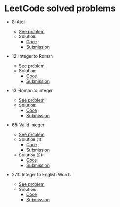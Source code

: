 # LeetCode solved problems

* 8: Atoi 
    - [See problem](https://leetcode.com/problems/string-to-integer-atoi/) 
    - Solution:
        - [Code](Solution_8.php)
        - [Submission](https://leetcode.com/submissions/detail/332709194/)

* 12: Integer to Roman
    - [See problem](https://leetcode.com/problems/integer-to-roman/) 
    - Solution:
        - [Code](Solution_12.php)
        - [Submission](https://leetcode.com/submissions/detail/334022405/)

* 13: Roman to integer 
    - [See problem](https://leetcode.com/problems/roman-to-integer/) 
    - Solution:
        - [Code](Solution_13.php)
        - [Submission](https://leetcode.com/submissions/detail/333298325/)

* 65: Valid integer
    - [See problem](https://leetcode.com/problems/valid-number/) 
    - Solution (1):
        - [Code](Solution_65_1.php)
        - [Submission](https://leetcode.com/submissions/detail/333250103/)
    - Solution (2):
        - [Code](Solution_65_2.php)
        - [Submission](https://leetcode.com/submissions/detail/333261658/)

* 273: Integer to English Words
    - [See problem](https://leetcode.com/problems/integer-to-english-words/) 
    - Solution:
        - [Code](Solution_273.php)
        - [Submission](https://leetcode.com/submissions/detail/334140644/)
        
